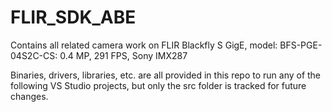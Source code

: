 # FLIR_SDK_ABE

Contains all related camera work on FLIR Blackfly S GigE, model: BFS-PGE-04S2C-CS: 0.4 MP, 291 FPS, Sony IMX287

Binaries, drivers, libraries, etc. are all provided in this repo to run any of the following VS Studio projects, but only the src folder is tracked for future changes.
